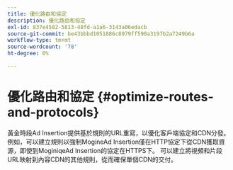 ```yaml
---
title: 優化路由和協定
description: 優化路由和協定
exl-id: 837e4582-5813-48fd-a1a6-3143a06edacb
source-git-commit: be43bbbd1051886c8979ff590a3197b2a7249b6a
workflow-type: tm+mt
source-wordcount: '78'
ht-degree: 0%

---
```


# 優化路由和協定 {#optimize-routes-and-protocols}

黃金時段Ad Insertion提供基於規則的URL重寫，以優化客戶端協定和CDN分發。  例如，可以建立規則以強制MogineAd Insertion僅在HTTP協定下從CDN獲取資源，即使到MoginiqeAd Insertion的協定在HTTPS下。  可以建立將視頻和片段URL映射到內容CDN的其他規則，從而確保單個CDN的交付。
